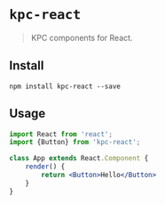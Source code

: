 # `kpc-react`

> KPC components for React.

## Install 

```shell
npm install kpc-react --save
```

## Usage

```jsx
import React from 'react';
import {Button} from 'kpc-react';

class App extends React.Component {
    render() {
        return <Button>Hello</Button>
    }
}
```
